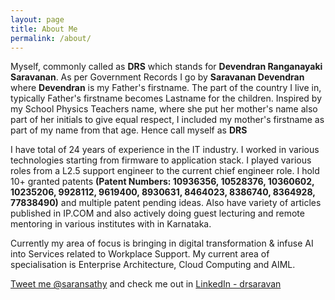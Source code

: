 ```yaml
---
layout: page
title: About Me
permalink: /about/
---
```


Myself, commonly called as **DRS** which stands for **Devendran Ranganayaki Saravanan**. As per Government Records I go by 
**Saravanan Devendran** where **Devendran** is my Father's firstname. The part of the country I live in, typically Father's 
firstname becomes Lastname for the children. Inspired by my School Physics Teachers name, where she put her mother's name 
also part of her initials to give equal respect, I included my mother's firstname as part of my name from that age. Hence 
call myself as **DRS**

I have total of 24 years of experience in the IT industry. I worked in various technologies starting from firmware to application 
stack. I played various roles from a L2.5 support engineer to the current chief engineer role. I hold 10+ granted patents 
**(Patent Numbers: 10936356, 10528376, 10360602, 10235206, 9928112, 9619400, 8930631, 8464023, 8386740, 8364928, 77838490)** and 
multiple patent pending ideas. Also have variety of articles published in IP.COM and also actively doing guest lecturing and remote mentoring in various institutes with in Karnataka. 

Currently my area of focus is bringing in digital transformation & infuse AI into Services related to Workplace Support. 
My current area of specialisation is  Enterprise Architecture, Cloud Computing and AIML. 

[Tweet me @saransathy](https://twitter.com/saransathy) and check me out in [LinkedIn - drsaravan](https://www.linkedin.com/in/drsaravan/)
